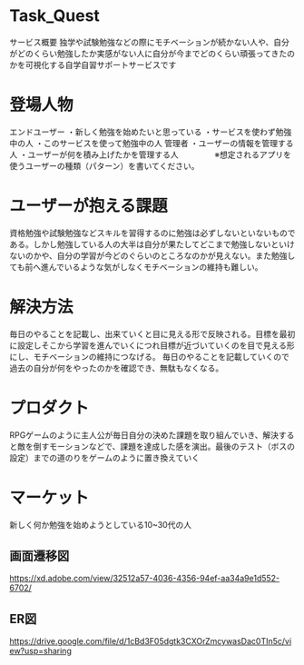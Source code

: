 # Task_Quest
サービス概要
独学や試験勉強などの際にモチベーションが続かない人や、自分がどのくらい勉強したか実感がない人に自分が今までどのくらい頑張ってきたのかを可視化する自学自習サポートサービスです

# 登場人物
エンドユーザー ・新しく勉強を始めたいと思っている ・サービスを使わず勉強中の人 ・このサービスを使って勉強中の人 管理者 ・ユーザーの情報を管理する人 ・ユーザーが何を積み上げたかを管理する人 　　　　 ※想定されるアプリを使うユーザーの種類（パターン）を書いてください。

# ユーザーが抱える課題
資格勉強や試験勉強などスキルを習得するのに勉強は必ずしないといないものである。しかし勉強している人の大半は自分が果たしてどこまで勉強しないといけないのかや、自分の学習が今どのぐらいのところなのかが見えない。また勉強しても前へ進んでいるような気がしなくモチベーションの維持も難しい。

# 解決方法
毎日のやることを記載し、出来ていくと目に見える形で反映される。目標を最初に設定しそこから学習を進んでいくにつれ目標が近づいていくのを目で見える形にし、モチベーションの維持につなげる。 毎日のやることを記載していくので過去の自分が何をやったのかを確認でき、無駄もなくなる。

# プロダクト
RPGゲームのように主人公が毎日自分の決めた課題を取り組んでいき、解決すると敵を倒すモーションなどで、課題を達成した感を演出。最後のテスト（ボスの設定）までの道のりをゲームのように置き換えていく

# マーケット
新しく何か勉強を始めようとしている10~30代の人

## 画面遷移図
https://xd.adobe.com/view/32512a57-4036-4356-94ef-aa34a9e1d552-6702/

## ER図
https://drive.google.com/file/d/1cBd3F05dgtk3CXOrZmcywasDac0TIn5c/view?usp=sharing
